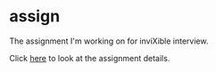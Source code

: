 # assign
The assignment I'm working on for inviXible interview.

Click [here](https://invixible-my.sharepoint.com/:w:/p/sarwan_shah/EaCZ6u18HUhCjpH765g3pYQBr59fVtw985hVaxnA7dFTSA) to look at the assignment details.
